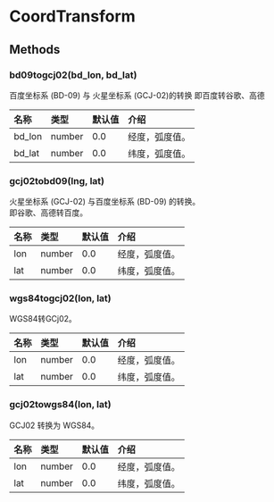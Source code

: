 # CoordTransform

## Methods

### bd09togcj02\(bd\_lon, bd\_lat\)

百度坐标系 \(BD-09\) 与 火星坐标系 \(GCJ-02\)的转换 即百度转谷歌、高德

| 名称 | 类型 | 默认值 | 介绍 |
| :--- | :--- | :--- | :--- |
| bd\_lon | number | 0.0 | 经度，弧度值。 |
| bd\_lat | number | 0.0 | 纬度，弧度值。 |

### gcj02tobd09\(lng, lat\)

火星坐标系 \(GCJ-02\) 与百度坐标系 \(BD-09\) 的转换。  
即谷歌、高德转百度。

| 名称 | 类型 | 默认值 | 介绍 |
| :--- | :--- | :--- | :--- |
| lon | number | 0.0 | 经度，弧度值。 |
| lat | number | 0.0 | 纬度，弧度值。 |

### wgs84togcj02\(lon, lat\)

WGS84转GCj02。

| 名称 | 类型 | 默认值 | 介绍 |
| :--- | :--- | :--- | :--- |
| lon | number | 0.0 | 经度，弧度值。 |
| lat | number | 0.0 | 纬度，弧度值。 |

### gcj02towgs84\(lon, lat\)

GCJ02 转换为 WGS84。

| 名称 | 类型 | 默认值 | 介绍 |
| :--- | :--- | :--- | :--- |
| lon | number | 0.0 | 经度，弧度值。 |
| lat | number | 0.0 | 纬度，弧度值。 |

